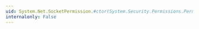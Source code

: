 ```yaml
---
uid: System.Net.SocketPermission.#ctor(System.Security.Permissions.PermissionState)
internalonly: False
---
```

